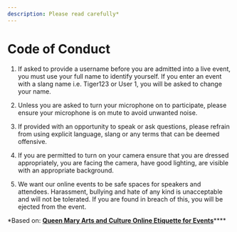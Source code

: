 ```yaml
---
description: Please read carefully*
---
```


# Code of Conduct

1. If asked to provide a username before you are admitted into a live event, you must use your full name to identify yourself. If you enter an event with a slang name i.e. Tiger123 or User 1, you will be asked to change your name. 

2. Unless you are asked to turn your microphone on to participate, please ensure your microphone is on mute to avoid unwanted noise. 

3. If provided with an opportunity to speak or ask questions, please refrain from using explicit language, slang or any terms that can be deemed offensive.

4. If you are permitted to turn on your camera ensure that you are dressed appropriately, you are facing the camera, have good lighting, are visible with an appropriate background.

5. We want our online events to be safe spaces for speakers and attendees. Harassment, bullying and hate of any kind is unacceptable and will not be tolerated. If you are found in breach of this, you will be ejected from the event.  
  
\*Based on: [**Queen Mary Arts and Culture Online Etiquette for Events**](https://www.eventbrite.co.uk/x/see-me-feel-me-touch-me-heal-me-on-the-multimodal-experience-of-sound-tickets-146353847297?utm_source=eventbrite&utm_medium=email&utm_campaign=reminder_attendees_digital_content_notification&utm_term=cta&ref=eemaileventremind)\*\*\*\*

